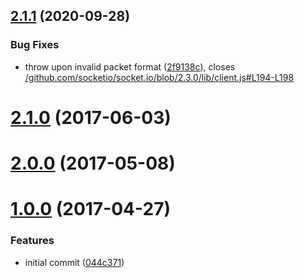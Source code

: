 ## [2.1.1](https://github.com/darrachequesne/socket.io-json-parser/compare/2.1.0...2.1.1) (2020-09-28)


### Bug Fixes

* throw upon invalid packet format ([2f9138c](https://github.com/darrachequesne/socket.io-json-parser/commit/2f9138cb5a3c0526208ad05e9aee99188e1be239)), closes [/github.com/socketio/socket.io/blob/2.3.0/lib/client.js#L194-L198](https://github.com//github.com/socketio/socket.io/blob/2.3.0/lib/client.js/issues/L194-L198)



# [2.1.0](https://github.com/darrachequesne/socket.io-json-parser/compare/2.0.0...2.1.0) (2017-06-03)



# [2.0.0](https://github.com/darrachequesne/socket.io-json-parser/compare/1.0.0...2.0.0) (2017-05-08)



# [1.0.0](https://github.com/darrachequesne/socket.io-json-parser/compare/044c37168991c01d189893242830f2c1cbf17013...1.0.0) (2017-04-27)


### Features

* initial commit ([044c371](https://github.com/darrachequesne/socket.io-json-parser/commit/044c37168991c01d189893242830f2c1cbf17013))
